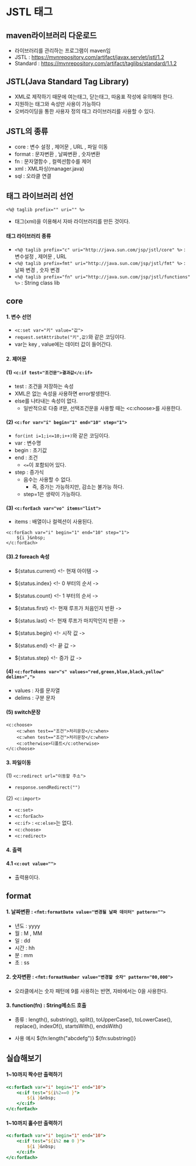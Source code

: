 
# JSTL 태그

## maven라이브러리 다운로드
- 라이브러리를 관리하는 프로그램이 maven임
- JSTL : https://mvnrepository.com/artifact/javax.servlet/jstl/1.2
- Standard : https://mvnrepository.com/artifact/taglibs/standard/1.1.2


## JSTL(Java Standard Tag Library)
- XML로 제작하기 때문에 여는태그, 닫는태그, 따옴표 작성에 유의해야 한다.
- 지원하는 태그와 속성만 사용이 가능하다
- 오버라이딩을 통한 사용자 정의 태그 라이브러리를 사용할 수 있다.

## JSTL의 종류
- core : 변수 설정 , 제어문 , URL , 파일 이동
- format : 문자변환 ,  날짜변환 , 숫자변환
- fn : 문자열함수 , 컬렉션함수를 제어
- xml : XML파싱(manager.java)
- sql : 오라클 연결

## 태그 라이브러리 선언
```<%@ taglib prefix="" uri="" %>```
-  태그(xml)을 이용해서 자바 라이브러리를 만든 것이다. 

#### 태그 라이브러리 종류
- ```<%@ taglib prefix="c" uri="http://java.sun.com/jsp/jstl/core" %>``` : 변수설정 , 제어문 , URL
- ```<%@ taglib prefix=fmt" uri="http://java.sun.com/jsp/jstl/fmt" %>``` : 날짜 변경 , 숫자 변경
- ```<%@ taglib prefix="fn" uri="http://java.sun.com/jsp/jstl/functions" %>``` : String class lib

## core
#### 1. 변수 선언

- ```<c:set var="키" value="값">```
- ```request.setAttribute("키",값)```와 같은 코딩이다.
- var는 key , value에는 데이터 값이 들어간다.



#### 2. 제어문
#### (1) ```<c:if test="조건문">결과값</c:if>``` <br>
- test : 조건을 저장하는 속성
- XML은 없는 속성을 사용하면 error발생한다.
- else를 나타내는 속성이 없다.
  - 일반적으로 다중 if문, 선택조건문을 사용할 때는 <c:choose>를 사용한다.

#### (2) ```<c:for var="i" begin="1" end="10" step="1">```
- ```for(int i=1;i<=10;i++)```와 같은 코딩이다.
- var : 변수명
- begin : 초기값
- end : 조건
  - ```<=```이 포함되어 있다.
- step : 증가식
  - 음수는 사용할 수 없다.
    - 즉, 증가는 가능하지만, 감소는 불가능 하다.
  - step=1은 생략이 가능하다.

#### (3) ```<c:forEach var="vo" items="list">```
- items : 배열이나 컬렉션이 사용된다.

```
<c:forEach var="i" begin="1" end="10" step="1">
	${i }&nbsp;
</c:forEach>
```

#### (3).2 foreach 속성
- ${status.current}    <!- 현재 아이템 ->
 
- ${status.index}        <!- 0 부터의 순서 ->
 
- ${status.count}        <!- 1 부터의 순서 ->
 
- ${status.first}        <!- 현재 루프가 처음인지 반환 ->
 
- ${status.last}        <!- 현재 루프가 마지막인지 반환 ->
 
- ${status.begin}        <!- 시작 값 ->
 
- ${status.end}        <!- 끝 값 ->
 
- ${status.step}        <!- 증가 값 ->

#### (4) ```<c:forTokens var="s" values="red,green,blue,black,yellow" delims=",">```
- values : 자를 문자열
- delims : 구분 문자



#### (5) switch문장
```
<c:choose>
	<c:when test=="조건">처리문장</c:when>
	<c:when test=="조건">처리문장</c:when>
	<c:otherwise>디폴트</c:otherwise>		
</c:choose>
```

#### 3. 파일이동
(1) ```<c:redirect url="이동할 주소">``` <br>
- ```response.sendRedirect("")```

(2) ```<c:import>``` <br>
- ```<c:set>```
- ```<c:forEach>```
- ```<c:if>``` : ```<c:else>```는 없다.
- ```<c:choose>```
- ```<c:redirect>```

#### 4. 출력
#### 4.1 ```<c:out value="">```
- 출력용이다.

## format
#### 1. 날짜변환 : ```<fmt:formatDate value="변경될 날짜 데이터" pattern="">```
- 년도 : yyyy
- 월 : M , MM
- 일 : dd
- 시간 : hh
- 분 : mm
- 초 : ss

#### 2. 숫자변환 : ```<fmt:formatNumber value="변경할 숫자" pattern="00,000">```
- 오라클에서는 숫자 패턴에 9를 사용하는 반면, 자바에서는 0을 사용한다.

#### 3. function(fn) : String메소드 호출
- 종류 : 
length(), 
substring(), 
split(), 
toUpperCase(), 
toLowerCase(), 
replace(), 
indexOf(), 
startsWith(), 
endsWith()

- 사용 예시
${fn:length("abcdefg")}
${fn:substring()}

## 실습해보기
#### 1~10까지 짝수만 출력하기

```jsp
<c:forEach var="i" begin="1" end="10">
	<c:if test="${i%2==0 }">
		${i }&nbsp;
	</c:if>
</c:forEach>
```

#### 1~10까지 홀수만 출력하기

```jsp
<c:forEach var="i" begin="1" end="10">
	<c:if test="${i%2 ne 0 }">
		${i }&nbsp;
	</c:if>
</c:forEach>
```

